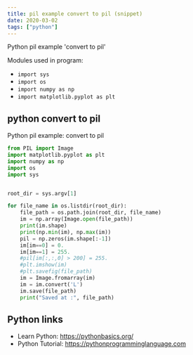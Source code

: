```yaml
---
title: pil example convert to pil (snippet)
date: 2020-03-02
tags: ["python"]
---
```

Python pil example 'convert to pil'


Modules used in program: 
* `import sys`
* `import os`
* `import numpy as np`
* `import matplotlib.pyplot as plt`

## python convert to pil

Python pil example: convert to pil

```python
from PIL import Image
import matplotlib.pyplot as plt
import numpy as np
import os
import sys


root_dir = sys.argv[1]

for file_name in os.listdir(root_dir):
    file_path = os.path.join(root_dir, file_name)
    im = np.array(Image.open(file_path))
    print(im.shape)
    print(np.min(im), np.max(im))
    pil = np.zeros(im.shape[:-1])
    im[im==0] = 0.
    im[im==1] = 255.
    #pil[im[:,:,0] > 200] = 255.
    #plt.imshow(im)
    #plt.savefig(file_path)
    im = Image.fromarray(im)
    im = im.convert('L')
    im.save(file_path)
    print("Saved at :", file_path)

```

## Python links

- Learn Python: https://pythonbasics.org/
- Python Tutorial: https://pythonprogramminglanguage.com
